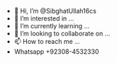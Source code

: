 - 👋 Hi, I’m @SibghatUllah16cs
- 👀 I’m interested in ...
- 🌱 I’m currently learning ...
- 💞️ I’m looking to collaborate on ...
- 📫 How to reach me ...
- Whatsapp +92308-4532330

<!---
SibghatUllah16cs/SibghatUllah16cs is a ✨ special ✨ repository because its `README.md` (this file) appears on your GitHub profile.
You can click the Preview link to take a look at your changes.
--->
